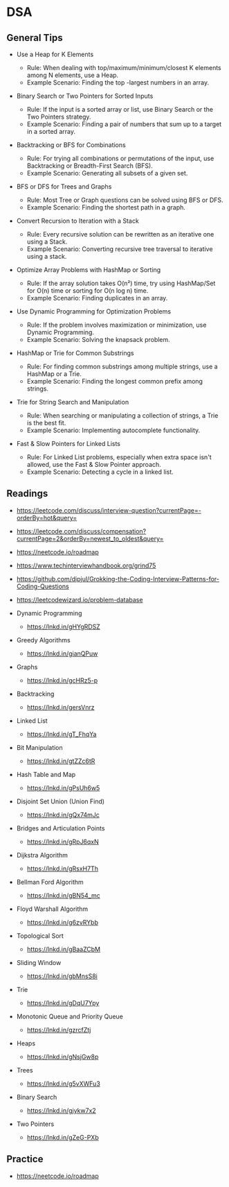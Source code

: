 # DSA

## General Tips

- Use a Heap for K Elements
  - Rule: When dealing with top/maximum/minimum/closest K elements among N elements, use a Heap.
  - Example Scenario: Finding the top -largest numbers in an array.

- Binary Search or Two Pointers for Sorted Inputs
  - Rule: If the input is a sorted array or list, use Binary Search or the Two Pointers strategy.
  - Example Scenario: Finding a pair of numbers that sum up to a target in a sorted array.

- Backtracking or BFS for Combinations
  - Rule: For trying all combinations or permutations of the input, use Backtracking or Breadth-First Search (BFS).
  - Example Scenario: Generating all subsets of a given set.

- BFS or DFS for Trees and Graphs
  - Rule: Most Tree or Graph questions can be solved using BFS or DFS.
  - Example Scenario: Finding the shortest path in a graph.

- Convert Recursion to Iteration with a Stack
  - Rule: Every recursive solution can be rewritten as an iterative one using a Stack.
  - Example Scenario: Converting recursive tree traversal to iterative using a stack.

- Optimize Array Problems with HashMap or Sorting
  - Rule: If the array solution takes O(n²) time, try using HashMap/Set for O(n) time or sorting for O(n log n) time.
  - Example Scenario: Finding duplicates in an array.

- Use Dynamic Programming for Optimization Problems
  - Rule: If the problem involves maximization or minimization, use Dynamic Programming.
  - Example Scenario: Solving the knapsack problem.

- HashMap or Trie for Common Substrings
  - Rule: For finding common substrings among multiple strings, use a HashMap or a Trie.
  - Example Scenario: Finding the longest common prefix among strings.

- Trie for String Search and Manipulation
  - Rule: When searching or manipulating a collection of strings, a Trie is the best fit.
  - Example Scenario: Implementing autocomplete functionality.

- Fast & Slow Pointers for Linked Lists
  - Rule: For Linked List problems, especially when extra space isn't allowed, use the Fast & Slow Pointer approach.
  - Example Scenario: Detecting a cycle in a linked list.

## Readings

- <https://leetcode.com/discuss/interview-question?currentPage=-orderBy=hot&query=>
- <https://leetcode.com/discuss/compensation?currentPage=2&orderBy=newest_to_oldest&query=>
- <https://neetcode.io/roadmap>
- <https://www.techinterviewhandbook.org/grind75>
- <https://github.com/dipjul/Grokking-the-Coding-Interview-Patterns-for-Coding-Questions>
- <https://leetcodewizard.io/problem-database>

- Dynamic Programming
  - <https://lnkd.in/gHYgRDSZ>
- Greedy Algorithms
  - <https://lnkd.in/gianQPuw>
- Graphs
  - <https://lnkd.in/gcHRz5-p>
- Backtracking
  - <https://lnkd.in/gersVnrz>
- Linked List
  - <https://lnkd.in/gT_FhqYa>
- Bit Manipulation
  - <https://lnkd.in/gtZZc6tR>
- Hash Table and Map
  - <https://lnkd.in/gPsUh6w5>
- Disjoint Set Union (Union Find)
  - <https://lnkd.in/gQx74mJc>
- Bridges and Articulation Points
  - <https://lnkd.in/gRpJ6qxN>
- Dijkstra Algorithm
  - <https://lnkd.in/gRsxH7Th>
- Bellman Ford Algorithm
  - <https://lnkd.in/gBN54_mc>
- Floyd Warshall Algorithm
  - <https://lnkd.in/g6zvRYbb>
- Topological Sort
  - <https://lnkd.in/gBaaZCbM>
- Sliding Window
  - <https://lnkd.in/gbMnsS8i>
- Trie
  - <https://lnkd.in/gDqU7Ypy>
- Monotonic Queue and Priority Queue
  - <https://lnkd.in/gzrcfZtj>
- Heaps
  - <https://lnkd.in/gNsjGw8p>
- Trees
  - <https://lnkd.in/g5vXWFu3>
- Binary Search
  - <https://lnkd.in/gjykw7x2>
- Two Pointers
  - <https://lnkd.in/gZeG-PXb>

## Practice

- <https://neetcode.io/roadmap>
